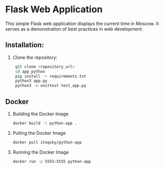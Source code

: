 # Flask Web Application

This simple Flask web application displays the current time in Moscow. It serves as a demonstration of best practices in web development.

## Installation:

1. Clone the repository:

   ```bash
    git clone <repository_url>
    cd app_python
    pip install -r requirements.txt
    python3 app.py
    python3 -m unittest test_app.py

## Docker

1. Building the Docker Image
   
   ```bash
   docker build -t python-app .

2. Pulling the Docker Image
   ```bash
   docker pull itoqsky/python-app


3. Running the Docker Image
   ```bash
   docker run -p 5555:5555 python-app


